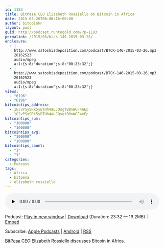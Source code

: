 ```yaml
---
id: 1183
title: BitPesa CEO Elizabeth Rossiello on Bitcoin in Africa
date: 2015-03-26T06:00:16+00:00
author: bitcoinkn
layout: post
guid: http://podcast.runtogold.com/?p=1183
permalink: /2015/03/btck-146-2015-03-26/
enclosure:
  - |
    http://www.satoshisdeposition.com/podcast/BTCK-146-2015-03-26.mp3
    20162523
    audio/mpeg
    a:1:{s:8:"duration";s:8:"00:23:32";}
  - |
    http://www.satoshisdeposition.com/podcast/BTCK-146-2015-03-26.mp3
    20162523
    audio/mpeg
    a:1:{s:8:"duration";s:8:"00:23:32";}
views:
  - "6196"
  - "6196"
bitcointips_address:
  - 1GJvPSySRk5yBTHh4aLJQsgtB8nWCF4eEp
  - 1GJvPSySRk5yBTHh4aLJQsgtB8nWCF4eEp
bitcointips_sum:
  - "100000"
  - "100000"
bitcointips_avg:
  - "100000"
  - "100000"
bitcointips_count:
  - "1"
  - "1"
categories:
  - Podcast
tags:
  - Africa
  - bitpesa
  - elizabeth rossiello
---
```

<!--powerpress_player-->

<div class="powerpress_player" id="powerpress_player_5738">
  <audio class="wp-audio-shortcode" id="audio-1183-149" preload="none" style="width: 100%;" controls="controls"><source type="audio/mpeg" src="http://media.blubrry.com/bitcoinruntogold/p/www.satoshisdeposition.com/podcast/BTCK-146-2015-03-26.mp3?_=149" /><a href="http://media.blubrry.com/bitcoinruntogold/p/www.satoshisdeposition.com/podcast/BTCK-146-2015-03-26.mp3">http://media.blubrry.com/bitcoinruntogold/p/www.satoshisdeposition.com/podcast/BTCK-146-2015-03-26.mp3</a></audio>
</div>

<p class="powerpress_links powerpress_links_mp3">
  Podcast: <a href="http://media.blubrry.com/bitcoinruntogold/p/www.satoshisdeposition.com/podcast/BTCK-146-2015-03-26.mp3" class="powerpress_link_pinw" target="_blank" title="Play in new window" onclick="return powerpress_pinw('https://www.bitcoin.kn/?powerpress_pinw=1183-podcast');" rel="nofollow">Play in new window</a> | <a href="http://media.blubrry.com/bitcoinruntogold/s/www.satoshisdeposition.com/podcast/BTCK-146-2015-03-26.mp3" class="powerpress_link_d" title="Download" rel="nofollow" download="BTCK-146-2015-03-26.mp3">Download</a> (Duration: 23:32 &#8212; 19.2MB) | <a href="#" class="powerpress_link_e" title="Embed" onclick="return powerpress_show_embed('1183-podcast');" rel="nofollow">Embed</a>
</p>

<p class="powerpress_embed_box" id="powerpress_embed_1183-podcast" style="display: none;">
  <input id="powerpress_embed_1183-podcast_t" type="text" value="<iframe width=&quot;320&quot; height=&quot;30&quot; src=&quot;https://www.bitcoin.kn/?powerpress_embed=1183-podcast&amp;powerpress_player=mediaelement-audio&quot; frameborder=&quot;0&quot; scrolling=&quot;no&quot;></iframe>" onclick="javascript: this.select();" onfocus="javascript: this.select();" style="width: 70%;" readOnly />
</p>

<p class="powerpress_links powerpress_subscribe_links">
  Subscribe: <a href="https://itunes.apple.com/WebObjects/MZStore.woa/wa/viewPodcast?id=301670981&mt=2&ls=1#episodeGuid=http%3A%2F%2Fpodcast.runtogold.com%2F%3Fp%3D1183" class="powerpress_link_subscribe powerpress_link_subscribe_itunes" title="Subscribe on Apple Podcasts" rel="nofollow">Apple Podcasts</a> | <a href="https://subscribeonandroid.com/www.bitcoin.kn/feed/podcast/" class="powerpress_link_subscribe powerpress_link_subscribe_android" title="Subscribe on Android" rel="nofollow">Android</a> | <a href="https://www.bitcoin.kn/feed/podcast/" class="powerpress_link_subscribe powerpress_link_subscribe_rss" title="Subscribe via RSS" rel="nofollow">RSS</a>
</p>

<a title="Bitpesa" href="https://www.bitpesa.co/" target="_blank">BitPesa</a> CEO Elizabeth Rossiello discusses Bitcoin in Africa.